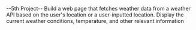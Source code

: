 --5th Project--
Build  a web page that fetches weather data from a weather API based on the user's location or a user-inputted location. Display the current weather conditions, temperature, and other relevant information

